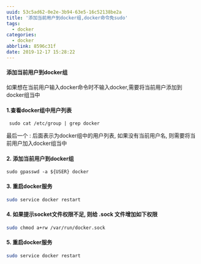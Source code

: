 ```yaml
---
uuid: 53c5ad62-0e2e-3b94-63e5-16c52138be2a
title: '添加当前用户到docker组,docker命令免sudo'
tags:
  - docker
categories:
  - docker
abbrlink: 8596c31f
date: 2019-12-17 15:28:22
---
```

#### 添加当前用户到docker组
如果想在当前用户输入docker命令时不输入docker,需要将当前用户添加到docker组当中
#### 1.查看docker组中用户列表
```shell
 sudo cat /etc/group | grep docker
```
最后一个 : 后面表示为docker组中的用户列表, 如果没有当前用户名, 则需要将当前用户加入docker组当中
#### 2. 添加当前用户到docker组
```shell
sudo gpasswd -a ${USER} docker
```
#### 3. 重启docker服务
```bash
sudo service docker restart
```
#### 4. 如果提示socket文件权限不足, 则给 .sock 文件增加如下权限
```bash
sudo chmod a+rw /var/run/docker.sock
```
#### 5. 重启docker服务
```bash
sudo service docker restart
```